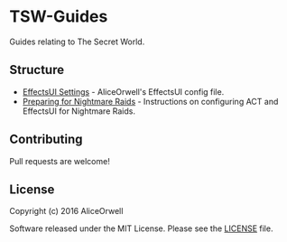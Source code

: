 TSW-Guides
===========
Guides relating to The Secret World. 

Structure
------------
- [EffectsUI Settings](https://raw.githubusercontent.com/AliceOrwell/TSW-Guides/master/EffectsUI%20Settings.txt) - AliceOrwell's EffectsUI config file.
- [Preparing for Nightmare Raids](Preparing%20for%20Nightmare%20Raids.md) - Instructions on configuring ACT and EffectsUI for Nightmare Raids.

Contributing
------------
Pull requests are welcome!

License
-------
Copyright (c) 2016 AliceOrwell

Software released under the MIT License. Please see the [LICENSE](LICENSE) file.

